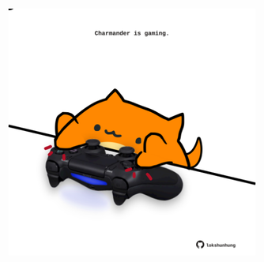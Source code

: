 <!-- built at 13/07/2021, 08:01:50 UTC -->
<p align="center">
  <img width="500" height="500" src="./ReadmeImage.svg">
</p>
